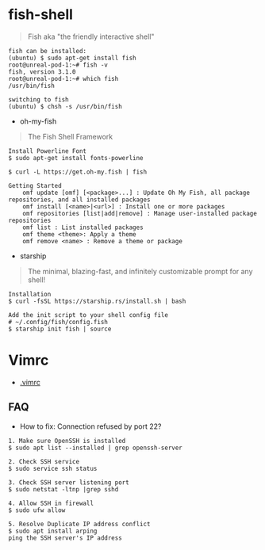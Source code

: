 fish-shell
==========
> Fish aka "the friendly interactive shell"
```
fish can be installed:
(ubuntu) $ sudo apt-get install fish
root@unreal-pod-1:~# fish -v
fish, version 3.1.0
root@unreal-pod-1:~# which fish
/usr/bin/fish

switching to fish
(ubuntu) $ chsh -s /usr/bin/fish
```

* oh-my-fish
> The Fish Shell Framework
```
Install Powerline Font
$ sudo apt-get install fonts-powerline

$ curl -L https://get.oh-my.fish | fish

Getting Started
    omf update [omf] [<package>...] : Update Oh My Fish, all package repositories, and all installed packages
    omf install [<name>|<url>] : Install one or more packages
    omf repositories [list|add|remove] : Manage user-installed package repositories
    omf list : List installed packages
    omf theme <theme>: Apply a theme
    omf remove <name> : Remove a theme or package
```

* starship
> The minimal, blazing-fast, and infinitely customizable prompt for any shell!
```
Installation
$ curl -fsSL https://starship.rs/install.sh | bash

Add the init script to your shell config file
# ~/.config/fish/config.fish
$ starship init fish | source
```

Vimrc
=====
- [.vimrc](/root/ilikeit/Fish-Vim-Tmux/vimrc)


FAQ
---
* How to fix: Connection refused by port 22?
```
1. Make sure OpenSSH is installed
$ sudo apt list --installed | grep openssh-server

2. Check SSH service
$ sudo service ssh status

3. Check SSH server listening port
$ sudo netstat -ltnp |grep sshd

4. Allow SSH in firewall
$ sudo ufw allow

5. Resolve Duplicate IP address conflict
$ sudo apt install arping
ping the SSH server's IP address
```
